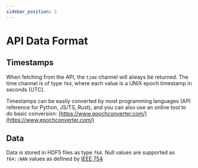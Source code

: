 ```yaml
---
sidebar_position: 2
---
```


# API Data Format

## Timestamps

When fetching from the API, the `time` channel will always be returned. The time channel is of type `f64`, where each value is a UNIX epoch timestamp in seconds (UTC).

Timestamps can be easily converted by most programming languages (API reference for Python, JS/TS, Rust), and you can also use an online tool to do basic conversion: [https://www.epochconverter.com/](https://www.epochconverter.com/)

## Data

Data is stored in HDF5 files as type `f64`. Null values are supported as `f64::NAN` values as defined by [IEEE 754](https://www.wikiwand.com/en/articles/IEEE_754#NaNs)
